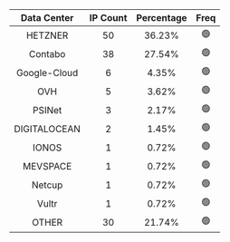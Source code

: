 | Data Center | IP Count | Percentage | Freq |
|:------------:|:--------:|:-----------:|:-----:|
| HETZNER | 50 | 36.23% | 🟢 |
| Contabo | 38 | 27.54% | 🟢 |
| Google-Cloud | 6 | 4.35% | 🟢 |
| OVH | 5 | 3.62% | 🟢 |
| PSINet | 3 | 2.17% | 🟢 |
| DIGITALOCEAN | 2 | 1.45% | 🟢 |
| IONOS | 1 | 0.72% | 🟢 |
| MEVSPACE | 1 | 0.72% | 🟢 |
| Netcup | 1 | 0.72% | 🟢 |
| Vultr | 1 | 0.72% | 🟢 |
| OTHER | 30 | 21.74% | 🟢 |